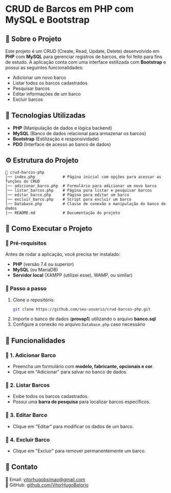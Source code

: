 # CRUD de Barcos em PHP com MySQL e Bootstrap

## 📌 Sobre o Projeto
Este projeto é um CRUD (Create, Read, Update, Delete) desenvolvido em **PHP** com **MySQL** para gerenciar registros de barcos, ele foi feito para fins de estudo. A aplicação conta com uma interface estilizada com **Bootstrap** e possui as seguintes funcionalidades:

- Adicionar um novo barco
- Listar todos os barcos cadastrados
- Pesquisar barcos
- Editar informações de um barco
- Excluir barcos

## 🚀 Tecnologias Utilizadas
- **PHP** (Manipulação de dados e lógica backend)
- **MySQL** (Banco de dados relacional para armazenar os barcos)
- **Bootstrap** (Estilização e responsividade)
- **PDO** (Interface de acesso ao banco de dados)

## ⚙️ Estrutura do Projeto
```
📂 crud-barcos-php
│── index.php            # Página inicial com opções para acessar as funções do CRUD
│── adicionar_barco.php  # Formulário para adicionar um novo barco
│── listar_barcos.php    # Página para listar e pesquisar barcos
│── editar_barco.php     # Página para editar um barco
│── excluir_barco.php    # Script para excluir um barco
│── Database.php         # Classe de conexão e manipulação do banco de dados
│── README.md            # Documentação do projeto
```

## 📌 Como Executar o Projeto
### 🔹 Pré-requisitos
Antes de rodar a aplicação, você precisa ter instalado:
- **PHP** (versão 7.4 ou superior)
- **MySQL** (ou MariaDB)
- **Servidor local** (XAMPP (utilizei esse), WAMP, ou similar)

### 🔹 Passo a passo
1. Clone o repositório:
   ```bash
   git clone https://github.com/seu-usuario/crud-barcos-php.git
   ```
2. Importe o banco de dados (**provap1**) utilizando o arquivo **banco.sql**
3. Configure a conexão no arquivo `Database.php` caso necessário

## 📌 Funcionalidades
### 🔹 1. Adicionar Barco
- Preencha um formulário com **modelo, fabricante, opcionais e cor**.
- Clique em "Adicionar" para salvar no banco de dados.

### 🔹 2. Listar Barcos
- Exibe todos os barcos cadastrados.
- Possui uma **barra de pesquisa** para localizar barcos específicos.

### 🔹 3. Editar Barco
- Clique em "Editar" para modificar os dados de um barco.

### 🔹 4. Excluir Barco
- Clique em "Excluir" para remover permanentemente um barco.

## 📌 Contato
📧 Email: vitorhugobsimao@gmail.com  
🔗 GitHub: [github.com/VitorHugoBelorio](https://github.com/VitorHugoBelorio)

